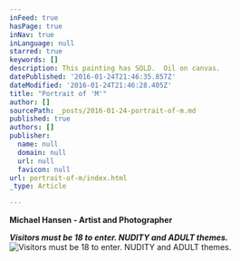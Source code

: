 ```yaml
---
inFeed: true
hasPage: true
inNav: true
inLanguage: null
starred: true
keywords: []
description: This painting has SOLD.  Oil on canvas.
datePublished: '2016-01-24T21:46:35.857Z'
dateModified: '2016-01-24T21:46:28.405Z'
title: "Portrait of 'M'"
author: []
sourcePath: _posts/2016-01-24-portrait-of-m.md
published: true
authors: []
publisher:
  name: null
  domain: null
  url: null
  favicon: null
url: portrait-of-m/index.html
_type: Article

---
```

**Michael Hansen - Artist and Photographer**

**_Visitors must be 18 to enter.  NUDITY and ADULT themes._**
![Visitors must be 18 to enter.  NUDITY and ADULT themes.](https://s3-us-west-2.amazonaws.com/the-grid-img/p/1d7a7cd2e8ec83a17630c6c442d0be091cd0763f.jpg)